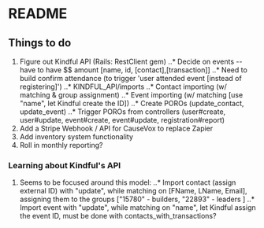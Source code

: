 # README

## Things to do
1. Figure out Kindful API (Rails: RestClient gem)
..* Decide on events -- have to have $$ amount [name, id, [contact],[transaction]]
..* Need to build confirm attendance (to trigger 'user attended event [instead of registering]')
..* KINDFUL_API/imports
..* Contact importing (w/ matching & group assignment)
..* Event importing (w/ matching [use "name", let Kindful create the ID])
..* Create POROs (update_contact, update_event)
..* Trigger POROs from controllers (user#create, user#update, event#create, event#update, registration#report)
2. Add a Stripe Webhook / API for CauseVox to replace Zapier
2. Add inventory system functionality
3. Roll in monthly reporting?

### Learning about Kindful's API
1. Seems to be focused around this model:
..* Import contact (assign external ID) with "update", while matching on [FName, LName, Email], assigning them to the groups ["15780" - builders, "22893" - leaders ]
..* Import event with "update", while matching on "name", let Kindful assign the event ID, must be done with contacts_with_transactions?
